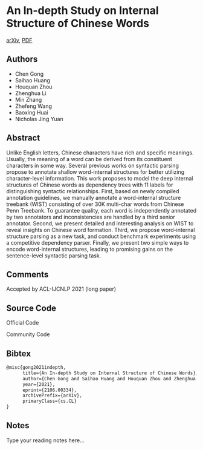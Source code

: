 
# An In-depth Study on Internal Structure of Chinese Words

[arXiv](https://arxiv.org/abs/2106.0334), [PDF](https://arxiv.org/pdf/2106.0334.pdf)

## Authors

- Chen Gong
- Saihao Huang
- Houquan Zhou
- Zhenghua Li
- Min Zhang
- Zhefeng Wang
- Baoxing Huai
- Nicholas Jing Yuan

## Abstract

Unlike English letters, Chinese characters have rich and specific meanings. Usually, the meaning of a word can be derived from its constituent characters in some way. Several previous works on syntactic parsing propose to annotate shallow word-internal structures for better utilizing character-level information. This work proposes to model the deep internal structures of Chinese words as dependency trees with 11 labels for distinguishing syntactic relationships. First, based on newly compiled annotation guidelines, we manually annotate a word-internal structure treebank (WIST) consisting of over 30K multi-char words from Chinese Penn Treebank. To guarantee quality, each word is independently annotated by two annotators and inconsistencies are handled by a third senior annotator. Second, we present detailed and interesting analysis on WIST to reveal insights on Chinese word formation. Third, we propose word-internal structure parsing as a new task, and conduct benchmark experiments using a competitive dependency parser. Finally, we present two simple ways to encode word-internal structures, leading to promising gains on the sentence-level syntactic parsing task.

## Comments

Accepted by ACL-IJCNLP 2021 (long paper)

## Source Code

Official Code



Community Code



## Bibtex

```tex
@misc{gong2021indepth,
      title={An In-depth Study on Internal Structure of Chinese Words}, 
      author={Chen Gong and Saihao Huang and Houquan Zhou and Zhenghua Li and Min Zhang and Zhefeng Wang and Baoxing Huai and Nicholas Jing Yuan},
      year={2021},
      eprint={2106.00334},
      archivePrefix={arXiv},
      primaryClass={cs.CL}
}
```

## Notes

Type your reading notes here...

